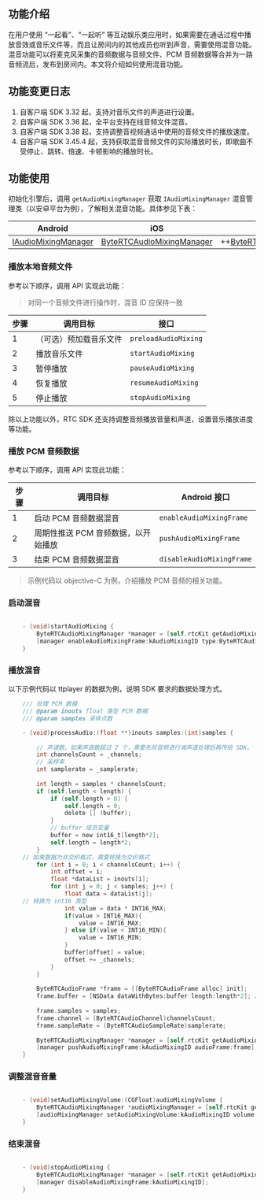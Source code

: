 ## 功能介绍
在用户使用 “一起看”、“一起听” 等互动娱乐类应用时，如果需要在通话过程中播放音效或音乐文件等，而且让房间内的其他成员也听到声音，需要使用混音功能。混音功能可以将麦克风采集的音频数据与音频文件、PCM 音频数据等合并为一路音频流后，发布到房间内。本文将介绍如何使用混音功能。

## 功能变更日志

1. 自客户端 SDK 3.32 起，支持对音乐文件的声道进行设置。
2. 自客户端 SDK 3.36 起，全平台支持在线音频文件混音。
3. 自客户端 SDK 3.38 起，支持调整音视频通话中使用的音频文件的播放速度。
4. 自客户端 SDK 3.45.4 起，支持获取混音音频文件的实际播放时长，即歌曲不受停止、跳转、倍速、卡顿影响的播放时长。

## 功能使用
初始化引擎后，调用 `getAudioMixingManager` 获取 `IAudioMixingManager` 混音管理类（以安卓平台为例），了解相关混音功能。具体参见下表：

| Android | iOS | macOS | Windows | Web |
| --- | --- | --- | --- | --- |
| [IAudioMixingManager](https://www.volcengine.com/docs/6348/70080#iaudiomixingmanager) | [ByteRTCAudioMixingManager](https://www.volcengine.com/docs/6348/70086#bytertcaudiomixingmanager) | ++[ByteRTCAudioMixingManager](https://www.volcengine.com/docs/6348/70092#bytertcaudiomixingmanager)++ | ++[IAudioMixingManager](https://www.volcengine.com/docs/6348/70095#iaudiomixingmanager)++ | [IAudioMixingManager](https://www.volcengine.com/docs/6348/104478) |

### 播放本地音频文件

参考以下顺序，调用 API 实现此功能：
> 对同一个音频文件进行操作时，混音 ID 应保持一致

| 步骤 | 调用目标 | 接口 |
| --- | --- | --- |
| 1 | （可选）预加载音乐文件 | `preloadAudioMixing` |
| 2 | 播放音乐文件 | `startAudioMixing` |
| 3 | 暂停播放 | `pauseAudioMixing` |
| 4 | 恢复播放 | `resumeAudioMixing` |
| 5 | 停止播放 | `stopAudioMixing`|


除以上功能以外，RTC SDK 还支持调整音频播放音量和声道，设置音乐播放进度等功能。
### 播放 PCM 音频数据

	
参考以下顺序，调用 API 实现此功能：

| 步骤 | 调用目标 | Android 接口 |
| --- | --- | --- |
| 1 | 启动 PCM 音频数据混音 | `enableAudioMixingFrame` |
| 2 | 周期性推送 PCM 音频数据，以开始播放 | `pushAudioMixingFrame`|
| 3 | 结束 PCM 音频数据混音 | `disableAudioMixingFrame` |


>示例代码以 objective-C 为例，介绍播放 PCM 音频的相关功能。
### 启动混音	

```objectivec

	- (void)startAudioMixing {
	    ByteRTCAudioMixingManager *manager = [self.rtcKit getAudioMixingManager];
	    [manager enableAudioMixingFrame:kAudioMixingID type:ByteRTCAudioMixingTypePlayout];
	}
```
### 播放混音
以下示例代码以 ttplayer 的数据为例，说明 SDK 要求的数据处理方式。
``` objectivec
	/// 处理 PCM 数据
	/// @param inouts float 类型 PCM 数据
	/// @param samples 采样点数

	- (void)processAudio:(float **)inouts samples:(int)samples {
	    
	    // 声道数。如果声道数超过 2 个，需要先将音频进行减声道处理后再传给 SDK。
	    int channelsCount = _channels;
	    // 采样率
	    int samplerate = _samplerate;
	    
	    int length = samples * channelsCount;
	    if (self.length < length) {
	        if (self.length > 0) {
	            self.length = 0;
	            delete [] (buffer);
	        }
	        // buffer 成员变量
	        buffer = new int16_t[length*2];
	        self.length = length*2;
	    }
	// 如果数据为非交织格式，需要转换为交织格式
	    for (int i = 0; i < channelsCount; i++) {
	        int offset = i;
	        float *dataList = inouts[i];
	        for (int j = 0; j < samples; j++) {
	            float data = dataList[j];
	// 转换为 int16 类型
	            int value = data * INT16_MAX;
	            if(value > INT16_MAX){
	                value = INT16_MAX;
	            } else if(value < INT16_MIN){
	                value = INT16_MIN;
	            }
	            buffer[offset] = value;
	            offset += _channels;
	        }
	    }
	    
	    ByteRTCAudioFrame *frame = [[ByteRTCAudioFrame alloc] init];
	    frame.buffer = [NSData dataWithBytes:buffer length:length*2]; // 用类方法，不参与 buffer 生命周期管理
	    
	    frame.samples = samples;
	    frame.channel = (ByteRTCAudioChannel)channelsCount;
	    frame.sampleRate = (ByteRTCAudioSampleRate)samplerate;
	    
	    ByteRTCAudioMixingManager *manager = [self.rtcKit getAudioMixingManager];
	    [manager pushAudioMixingFrame:kAudioMixingID audioFrame:frame];
	}
```
### 调整混音音量
	
```objectivec

	- (void)setAudioMixingVolume:(CGFloat)audioMixingVolume {
	    ByteRTCAudioMixingManager *audioMixingManager = [self.rtcKit getAudioMixingManager];
	    [audioMixingManager setAudioMixingVolume:kAudioMixingID volume:volume type:ByteRTCAudioMixingTypePlayout];
	}
```
### 结束混音
	
```objectivec

	- (void)stopAudioMixing {
	    ByteRTCAudioMixingManager *manager = [self.rtcKit getAudioMixingManager];
	    [manager disableAudioMixingFrame:kAudioMixingID];
	}
```